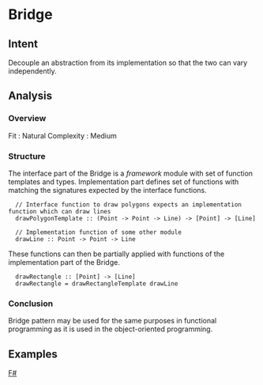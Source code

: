 # Bridge

## Intent

Decouple an abstraction from its implementation so that the two can vary independently.


## Analysis

### Overview

Fit : Natural
Complexity : Medium


### Structure

The interface part of the Bridge is a _framework_ module with set of function templates and types. Implementation part defines set of functions with matching the signatures expected by the interface functions.

~~~~
  // Interface function to draw polygons expects an implementation function which can draw lines
  drawPolygonTemplate :: (Point -> Point -> Line) -> [Point] -> [Line]
  
  // Implementation function of some other module
  drawLine :: Point -> Point -> Line
~~~~

These functions can then be partially applied with functions of the implementation part of the Bridge.

~~~~
  drawRectangle :: [Point] -> [Line]
  drawRectangle = drawRectangleTemplate drawLine
~~~~


### Conclusion

Bridge pattern may be used for the same purposes in functional programming as it is used in the object-oriented programming.


## Examples

[F#](bridge.fsx)
